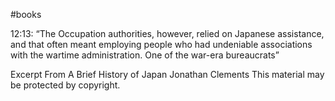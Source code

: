 #books

12:13:  “The Occupation authorities, however, relied on Japanese assistance, and that often meant employing people who had undeniable associations with the wartime administration. One of the war-era bureaucrats”

Excerpt From
A Brief History of Japan
Jonathan Clements
This material may be protected by copyright.
